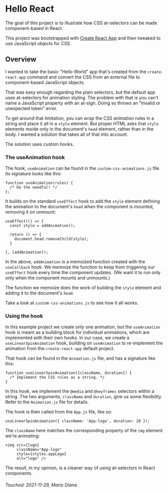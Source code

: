 # Hello React

The goal of this project is to illustrate how CSS at-selectors can be made component-based in React.

This project was bootstrapped with [Create React App](https://github.com/facebook/create-react-app) and then tweaked to use JavaScript objects for CSS.

## Overview

I wanted to take the basic "Hello World" app that's created from the `create-react-app` command and convert the CSS from an external file to component-based JavaScript objects. 

That was easy enough regarding the plain selectors, but the default app uses at-selectors for animation styling. The problem with that is you can't name a JavaScript property with an at-sign. Doing so throws an "Invalid or unexpected token" error.

To get around that limitation, you can wrap the CSS animation rules in a string and place it all in a `style` element. But proper HTML asks that `style` elements reside only in the document's `head` element, rather than in the body. I wanted a solution that takes all of that into account.

The solution uses custom hooks.

### The useAnimation hook

The hook, `useAnimation` can be found in the `custom-css-animations.js` file. Its signature looks like this:

```
function useAnimation(rules) { 
  /* Do the needful! */ 
};
```

It builds on the standard `useEffect` hook to add the `style` element defining the animation to the document's `head` when the component is mounted, removing it on unmount:

```
useEffect(() => {
  const style = addAnimation();

  return () => {
    document.head.removeChild(style);
  }

}, [addAnimation]);
  ```
In the above, `addAnimation` is a memoized function created with the `useCallback` hook. We memoize the function to keep from triggering our `useEffect` hook every time the component updates. (We want it to run only only when the component mounts and unmounts.) 

The function we memoize does the work of building the `style` element and adding it to the document's `head`.

Take a look at `custom-css-animations.js` to see how it all works.

### Using the hook

In this example project we create only one animation, but the `useAnimation` hook is meant as a building block for individual animations, which are implemented with their own hooks. In our case, we create a `useLinearSpinAnimation` hook, building on `useAnimation` to re-implement the animation from the `create-react-app` default project.

That hook can be found in the `Animation.js` file, and has a signature like this:

```
function useLinearSpinAnimation({className, duration}) {
  /* Implement the CSS rules as a string. */
}
```

In this hook, we implement the `@media` and `@keyframes` selectors within a string. The two arguments, `className` and `duration`, give us some flexibility. Refer to the `Animation.js` file for details.

The hook is then called from the `App.js` file, like so:

```
useLinearSpinAnimation({ className: 'App-logo', duration: 20 });
```

The `className` here matches the corresponding property of the `img` element we're animating:

```
<img src={logo} 
     className="App-logo"
     style={styles.appLogo} 
     alt="logo" />
```

The result, in my opinion, is a cleaner way of using at-selectors in React components.

###### Touched: 2021-11-29, Mario Diana
